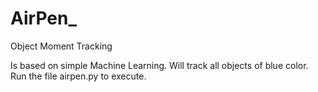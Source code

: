# AirPen_
Object Moment Tracking


Is based on simple Machine Learning.
Will track all objects of blue color.
Run the file airpen.py to execute.
